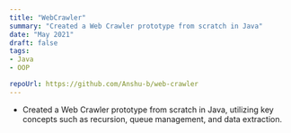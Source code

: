 ```yaml
---
title: "WebCrawler"
summary: "Created a Web Crawler prototype from scratch in Java"
date: "May 2021"
draft: false
tags:
- Java
- OOP

repoUrl: https://github.com/Anshu-b/web-crawler
---
```


- Created a Web Crawler prototype from scratch in Java, utilizing key concepts such as recursion, queue management, and data extraction.

